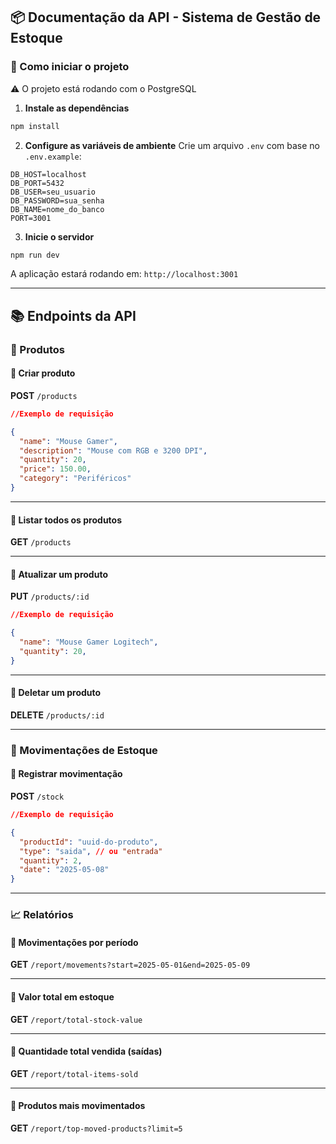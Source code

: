 ## 📦 Documentação da API - Sistema de Gestão de Estoque

### 🚀 Como iniciar o projeto

⚠️ O projeto está rodando com o PostgreSQL

1. **Instale as dependências**
```bash
npm install
```

2. **Configure as variáveis de ambiente**
Crie um arquivo `.env` com base no `.env.example`:
```env
DB_HOST=localhost
DB_PORT=5432
DB_USER=seu_usuario
DB_PASSWORD=sua_senha
DB_NAME=nome_do_banco
PORT=3001
```

3. **Inicie o servidor**
```bash
npm run dev
```

A aplicação estará rodando em: `http://localhost:3001`

---

## 📚 Endpoints da API

### 📁 Produtos

#### 🔹 Criar produto
**POST** `/products`
```json
//Exemplo de requisição

{
  "name": "Mouse Gamer",
  "description": "Mouse com RGB e 3200 DPI",
  "quantity": 20,
  "price": 150.00,
  "category": "Periféricos"
}
```

---

#### 🔹 Listar todos os produtos
**GET** `/products`

---

#### 🔹 Atualizar um produto
**PUT** `/products/:id`
```json
//Exemplo de requisição

{
  "name": "Mouse Gamer Logitech",
  "quantity": 20,
}
```

---

#### 🔹 Deletar um produto
**DELETE** `/products/:id`

---

### 🔄 Movimentações de Estoque

#### 🔹 Registrar movimentação
**POST** `/stock`
```json
//Exemplo de requisição

{
  "productId": "uuid-do-produto",
  "type": "saida", // ou "entrada"
  "quantity": 2,
  "date": "2025-05-08"
}
```

---

### 📈 Relatórios

#### 🔹 Movimentações por período
**GET** `/report/movements?start=2025-05-01&end=2025-05-09`

---

#### 🔹 Valor total em estoque
**GET** `/report/total-stock-value`

---

#### 🔹 Quantidade total vendida (saídas)
**GET** `/report/total-items-sold`

---

#### 🔹 Produtos mais movimentados
**GET** `/report/top-moved-products?limit=5`